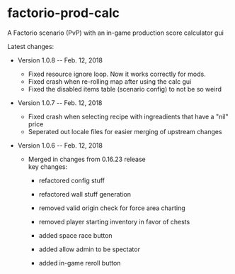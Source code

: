 # factorio-prod-calc
A Factorio scenario (PvP) with an in-game production score calculator gui

Latest changes:

* Version 1.0.8 -- Feb. 12, 2018
  * Fixed resource ignore loop. Now it works correctly for mods.
  * Fixed crash when re-rolling map after using the calc gui
  * Fixed the disabled items table (scenario config) to not be so weird

* Version 1.0.7 -- Feb. 12, 2018
  * Fixed crash when selecting recipe with ingreadients that have a "nil" price
  * Seperated out locale files for easier merging of upstream changes

* Version 1.0.6 -- Feb. 12, 2018
  * Merged in changes from 0.16.23 release  
    key changes:
    * refactored config stuff
    * refactored wall stuff generation

    * removed valid origin check for force area charting
    * removed player starting inventory in favor of chests

    * added space race button
    * added allow admin to be spectator
    * added in-game reroll button
